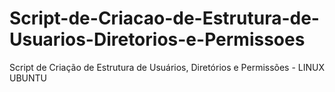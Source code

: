 # Script-de-Criacao-de-Estrutura-de-Usuarios-Diretorios-e-Permissoes
Script de Criação de Estrutura de Usuários, Diretórios e Permissões - LINUX UBUNTU
